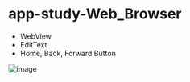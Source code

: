# app-study-Web_Browser

* WebView
* EditText
* Home, Back, Forward Button

![image](https://user-images.githubusercontent.com/79093830/149884391-a7adea0e-38b8-4f90-945f-0711ca02e042.png)
